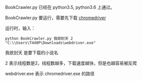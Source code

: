 BookCrawler.py 已经在 python3.5, python3.6 上通过。

BookCrawler.py 要运行，需要先下载 [chromedriver](https://chromedriver.storage.googleapis.com/index.html?path=2.32/)

运行时，输入：

```shell
python BookCrawler.py 我欲封天 2 "C:\\Users\T440P\Downloads\webdriver.exe"
```

我欲封天 是要下载的小说名

2 表示线程数是2，线程数越多，下载速度越快，但是也越容易被反爬

webdriver.exe 表示 chromedriver.exe 的路径

